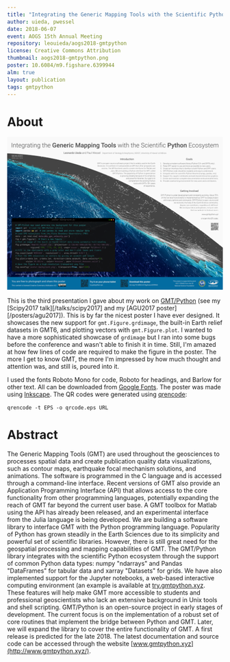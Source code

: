 ```yaml
---
title: "Integrating the Generic Mapping Tools with the Scientific Python Ecosystem"
author: uieda, pwessel
date: 2018-06-07
event: AOGS 15th Annual Meeting
repository: leouieda/aogs2018-gmtpython
license: Creative Commons Attribution
thumbnail: aogs2018-gmtpython.png
poster: 10.6084/m9.figshare.6399944
alm: true
layout: publication
tags: gmtpython
---
```


# About

![The poster presented at the meeting.](/images/poster-aogs2018.png)

This is the third presentation I gave about my work on
[GMT/Python](http://www.gmtpython.xyz/) (see my [Scipy2017
talk][/talks/scipy2017] and my [AGU2017 poster][/posters/agu2017]).
This is by far the nicest poster I have ever designed.
It showcases the new support for `gmt.Figure.grdimage`, the built-in Earth
relief datasets in GMT6, and plotting vectors with `gmt.Figure.plot`.
I wanted to have a more sophisticated showcase of `grdimage` but I ran into
some bugs before the conference and wasn't able to finish it in time.
Still, I'm amazed at how few lines of code are required to make the figure in
the poster.
The more I get to know GMT, the more I'm impressed by how much thought and
attention was, and still is, poured into it.

I used the fonts Roboto Mono for code, Roboto for headings, and Barlow for
other text.
All can be downloaded from [Google Fonts](https://fonts.google.com/).
The poster was made using [Inkscape](https://inkscape.org/).
The QR codes were generated using [qrencode](https://github.com/fukuchi/libqrencode):

    qrencode -t EPS -o qrcode.eps URL


# Abstract

The Generic Mapping Tools (GMT) are used throughout the geosciences to
processes spatial data and create publication quality data visualizations, such
as contour maps, earthquake focal mechanism solutions, and animations. The
software is programmed in the C language and is accessed through a command-line
interface. Recent versions of GMT also provide an Application Programming
Interface (API) that allows access to the core functionality from other
programming languages, potentially expanding the reach of GMT far beyond the
current user base. A GMT toolbox for Matlab using the API has already been
released, and an experimental interface from the Julia language is being
developed. We are building a software library to interface GMT with the Python
programming language. Popularity of Python has grown steadily in the Earth
Sciences due to its simplicity and powerful set of scientific libraries.
However, there is still great need for the geospatial processing and mapping
capabilities of GMT. The GMT/Python library integrates with the scientific
Python ecosystem through the support of common Python data types: numpy
"ndarrays" and Pandas "DataFrames" for tabular data and xarray "Datasets" for
grids. We have also implemented support for the Jupyter notebooks, a web-based
interactive computing environment (an example is available at
[try.gmtpython.xyz](http://try.gmtpython.xyz/). These features will help make
GMT more accessible to students and professional geoscientists who lack an
extensive background in Unix tools and shell scripting. GMT/Python is an
open-source project in early stages of development. The current focus is on the
implementation of a robust set of core routines that implement the bridge
between Python and GMT. Later, we will expand the library to cover the entire
functionality of GMT. A first release is predicted for the late 2018. The
latest documentation and source code can be accessed through the website
[www.gmtpython.xyz](http://www.gmtpython.xyz/).
